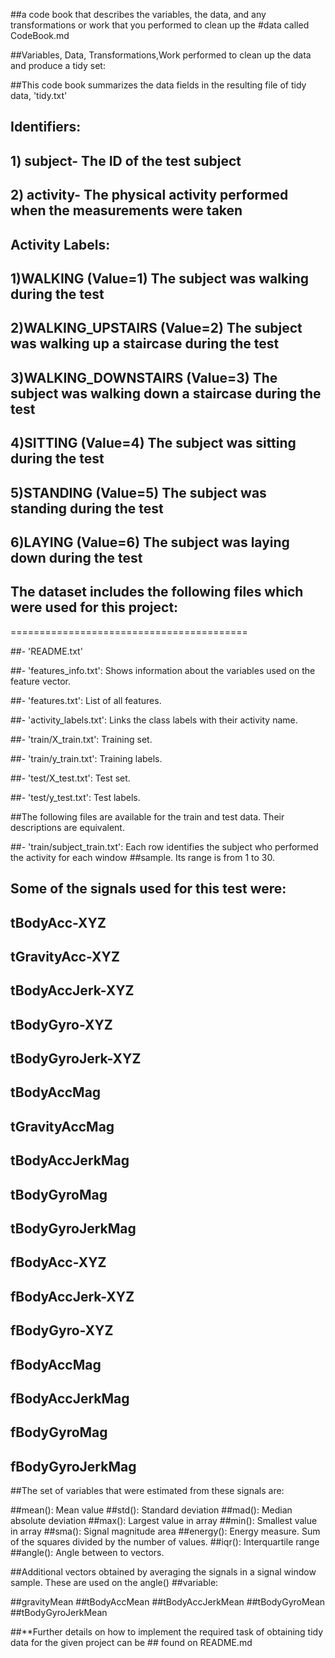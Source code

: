 
##a code book that describes the variables, the data, and any transformations or work that you performed to clean up the #data called CodeBook.md

##Variables, Data, Transformations,Work performed to clean up the data and produce a tidy set:

##This code book summarizes the data fields in the resulting file of tidy data, 'tidy.txt'

## Identifiers:
## 1) subject- The ID of the test subject
## 2) activity- The physical activity performed when the measurements were taken

## Activity Labels:
## 1)WALKING (Value=1) The subject was walking during the test
## 2)WALKING_UPSTAIRS (Value=2) The subject was walking up a staircase during the test
## 3)WALKING_DOWNSTAIRS (Value=3) The subject was walking down a staircase during the test
## 4)SITTING (Value=4) The subject was sitting during the test
## 5)STANDING (Value=5) The subject was standing during the test
## 6)LAYING (Value=6) The subject was laying down during the test

## The dataset includes the following files which were used for this project:
=========================================
  
  ##- 'README.txt'
  
  ##- 'features_info.txt': Shows information about the variables used on the feature vector.
  
  ##- 'features.txt': List of all features.
  
  ##- 'activity_labels.txt': Links the class labels with their activity name.
  
  ##- 'train/X_train.txt': Training set.
  
##- 'train/y_train.txt': Training labels.

##- 'test/X_test.txt': Test set.

##- 'test/y_test.txt': Test labels.

##The following files are available for the train and test data. Their descriptions are equivalent. 

##- 'train/subject_train.txt': Each row identifies the subject who performed the activity for each window ##sample. Its range is from 1 to 30. 



## Some of the signals used for this test were:
## tBodyAcc-XYZ
## tGravityAcc-XYZ
## tBodyAccJerk-XYZ
## tBodyGyro-XYZ
## tBodyGyroJerk-XYZ
## tBodyAccMag
## tGravityAccMag
## tBodyAccJerkMag
## tBodyGyroMag
## tBodyGyroJerkMag
## fBodyAcc-XYZ
## fBodyAccJerk-XYZ
## fBodyGyro-XYZ
## fBodyAccMag
## fBodyAccJerkMag
## fBodyGyroMag
## fBodyGyroJerkMag 

##The set of variables that were estimated from these signals are: 

##mean(): Mean value
##std(): Standard deviation
##mad(): Median absolute deviation 
##max(): Largest value in array
##min(): Smallest value in array
##sma(): Signal magnitude area
##energy(): Energy measure. Sum of the squares divided by the number of values. 
##iqr(): Interquartile range 
##angle(): Angle between to vectors.

##Additional vectors obtained by averaging the signals in a signal window sample. These are used on the angle() ##variable:

##gravityMean
##tBodyAccMean
##tBodyAccJerkMean
##tBodyGyroMean
##tBodyGyroJerkMean

##**Further details on how to implement the required task of obtaining tidy data for the given project can be ##  found on README.md
